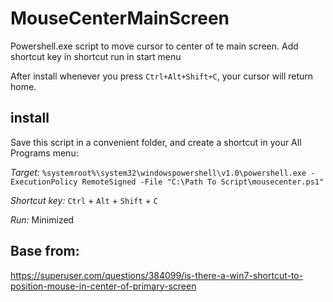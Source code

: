 # MouseCenterMainScreen
Powershell.exe script to move cursor to center of te main screen. 
Add shortcut key in shortcut run in start menu

After install whenever you press `Ctrl+Alt+Shift+C`, your cursor will return home.

## install
Save this script in a convenient folder, and create a shortcut in your All Programs menu:

*Target:* `%systemroot%\system32\windowspowershell\v1.0\powershell.exe -ExecutionPolicy RemoteSigned -File "C:\Path To Script\mousecenter.ps1"`

*Shortcut key:* `Ctrl` + `Alt` + `Shift` + `C`

*Run:* Minimized

## Base from:
https://superuser.com/questions/384099/is-there-a-win7-shortcut-to-position-mouse-in-center-of-primary-screen